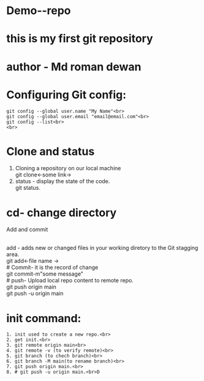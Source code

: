 # Demo--repo
# this is my first git repository<br>
# author - Md roman dewan<br>
# Configuring Git config:<br>
    git config --global user.name "My Name"<br>
    git config --global user.email "email@email.com"<br>
    git config --list<br>
    <br>
# Clone and status<br>
1. Cloning a repository on our local machine <br>
        git clone<-some link->
2. status - display the state of the code.<br>
       git status.
   <br>
# cd- change directory <br>
<p>Add and commit</p> <br>
add - adds new or changed files in your working diretory to the Git stagging area.<br>
    git add<-file name -><br>
# Commit- it is the record of change<br>
    git commit-m"some message"<br>
# push- Upload local repo content to remote repo.<br>
    git push origin main<br>
    git push -u origin main<br>

# init command:<br>
    1. init used to create a new repo.<br>
    2. get init.<br>
    3. git remote origin main<br>
    4. git remote -v (to verify remote)<br>
    5. git branch (to chech branch)<br>
    6. git branch -M main(to rename branch)<br>
    7. git push origin main.<br>
    8. # git push -u origin main.<br>D